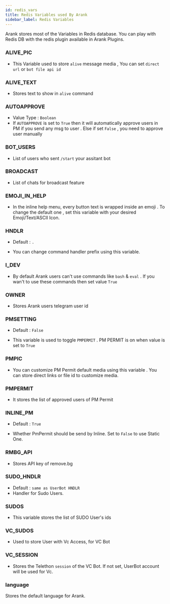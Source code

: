 ```yaml
---
id: redis_vars
title: Redis Variables used By Arank
sidebar_label: Redis Variables
---
```


Arank stores most of the Variables in Redis database. You can play with Redis DB with the redis plugin available in Arank Plugins.


### ALIVE_PIC
- This Variable used to store `alive` message media , You can set `direct url` or `bot file api id`

### ALIVE_TEXT
- Stores text to show in `alive` command

### AUTOAPPROVE

- Value Type : `Boolean`
- If `AUTOAPPROVE` is set to `True` then it will automatically approve users in PM if you send any msg to user . Else if set `False` , you need to approve user manually

### BOT_USERS

- List of users who sent `/start` your assitant bot

### BROADCAST

- List of chats for broadcast feature

### EMOJI_IN_HELP

- In the inline help menu, every button text is wrapped inside an emoji . To change the default one , set this variable with your desired Emoji/Text/ASCII Icon.

### HNDLR

- Default : `.`

- You can change command handler prefix using this variable.

### I_DEV

- By default Arank users can't use commands like `bash` & `eval` . If you wan't to use these commands then set value `True`

### OWNER

- Stores Arank users telegram user id

### PMSETTING

- Default : `False`

- This variable is used to toggle `PMPERMIT` . PM PERMIT is on when value is set to `True`

### PMPIC

- You can customize PM Permit default media using this variable . You can store direct links or file id to customize media.

### PMPERMIT

- It stores the list of approved users of PM Permit

### INLINE_PM

- Default : `True`

- Whether PmPermit should be send by Inline. Set to `False` to use Static One.

### RMBG_API

- Stores API key of remove.bg

### SUDO_HNDLR
- Default : `same as UserBot HNDLR`
- Handler for Sudo Users.

### SUDOS 

- This variable stores the list of SUDO User's ids

### VC_SUDOS

- Used to store User with Vc Access, for VC Bot

### VC_SESSION

- Stores the Telethon `session` of the VC Bot. If not set, UserBot account will be used for Vc.

### language

Stores the default language for Arank.

